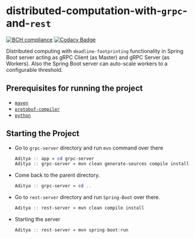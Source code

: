 # distributed-computation-with-`grpc`-and-`rest`

[![BCH compliance](https://bettercodehub.com/edge/badge/aditya109/distributed-computation-with-grpc-and-rest?branch=pre-release-v1.1)](https://bettercodehub.com/)
[![Codacy Badge](https://app.codacy.com/project/badge/Grade/20916e2587724612a05d70cc05a8fdab)](https://www.codacy.com/gh/aditya109/distributed-computation-with-grpc-and-rest/dashboard?utm_source=github.com&amp;utm_medium=referral&amp;utm_content=aditya109/distributed-computation-with-grpc-and-rest&amp;utm_campaign=Badge_Grade)

Distributed computing with `deadline-footprinting` functionality in Spring Boot server acting as gRPC Client (as Master) and gRPC Server (as Workers). Also the Spring Boot server can auto-scale workers to a configurable threshold. 

## Prerequisites for running the project

- [`maven`](https://maven.apache.org/download.cgi)
- [`protobuf-compiler`](https://github.com/protocolbuffers/protobuf/releases/tag/v3.15.6)
- [`python`](https://www.python.org/downloads/)

## Starting the Project

- Go to `grpc-server` directory and run `mvn` command over there

  ```powershell
  Aditya :: app » cd grpc-server
  Aditya :: grpc-server » mvn clean generate-sources compile install
  ```

- Come back to the parent directory.

  ```powershell
  Aditya :: grpc-server » cd ..
  ```

- Go to `rest-server` directory and run `Spring-Boot` over there.

  ```powershell
  Aditya :: rest-server » mvn clean compile install
  ```

- Starting the server

  ```java
  Aditya :: rest-server » mvn spring-boot:run
  ```